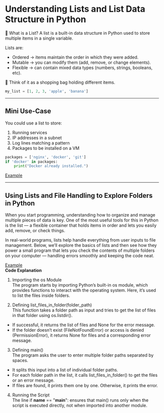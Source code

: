 # Understanding Lists and List Data Structure in Python
🧾 What is a List?
A list is a built-in data structure in Python used to store multiple items in a single variable.

Lists are:
- Ordered → items maintain the order in which they were added.
- Mutable → you can modify them (add, remove, or change elements).
- Flexible → can contain mixed data types (numbers, strings, booleans, etc).

🧠 Think of it as a shopping bag holding different items.
```python
my_list = [1, 2, 3, 'apple', 'banana']
```


---

## Mini Use-Case
You could use a list to store:

1. Running services
2. IP addresses in a subnet
3. Log lines matching a pattern
4. Packages to be installed on a VM
```python
packages = ['nginx', 'docker', 'git']
if 'docker' in packages:
    print("Docker already installed.")
```

[Example](https://github.com/SereneSyntax04/python-for-devops/blob/main/examples/list.py)




---

## Using Lists and File Handling to Explore Folders in Python
When you start programming, understanding how to organize and manage multiple pieces of data is key. One of the most useful tools for this in Python is the list — a flexible container that holds items in order and lets you easily add, remove, or check things.

In real-world programs, lists help handle everything from user inputs to file management. Below, we’ll explore the basics of lists and then see how they power a small program that lets you check the contents of multiple folders on your computer — handling errors smoothly and keeping the code neat.

[Example](https://github.com/SereneSyntax04/python-for-devops/blob/main/examples/listfile.py) <br>
**Code Explanation** <br>
1. Importing the os Module <br>
The program starts by importing Python’s built-in os module, which provides functions to interact with the operating system. Here, it’s used to list the files inside folders.

2. Defining list_files_in_folder(folder_path) <br>
This function takes a folder path as input and tries to get the list of files in that folder using os.listdir().
- If successful, it returns the list of files and None for the error message.
- If the folder doesn’t exist (FileNotFoundError) or access is denied (PermissionError), it returns None for files and a corresponding error message.

3. Defining main() <br>
The program asks the user to enter multiple folder paths separated by spaces.
- It splits this input into a list of individual folder paths.
- For each folder path in the list, it calls list_files_in_folder() to get the files or an error message.
- If files are found, it prints them one by one. Otherwise, it prints the error.

4. Running the Script <br>
The line if __name__ == "__main__": ensures that main() runs only when the script is executed directly, not when imported into another module.
